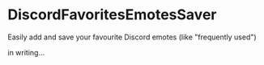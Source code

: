 # DiscordFavoritesEmotesSaver
Easily add and save your favourite Discord emotes (like "frequently used")

in writing...
